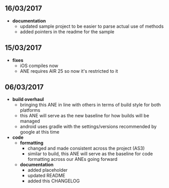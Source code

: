 ## 16/03/2017
- **documentation**
  - updated sample project to be easier to parse actual use of methods
  - added pointers in the readme for the sample
## 15/03/2017
- **fixes**
  - iOS compiles now
  - ANE requires AIR 25 so now it's restricted to it
## 06/03/2017
- **build overhaul**
  - bringing this ANE in line with others in terms of build style for both platforms
  - this ANE will serve as the new baseline for how builds will be managed
  - android uses gradle with the settings/versions recommended by google at this time
- **code**
  - **formatting**
    - changed and made consistent across the project (AS3)
    - similar to build, this ANE will serve as the baseline for code formatting across our ANEs going forward
  - **documentation**
    - added placeholder
    - updated README
    - added this CHANGELOG